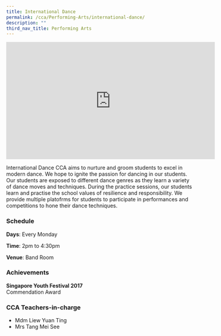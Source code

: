 ```yaml
---
title: International Dance
permalink: /cca/Performing-Arts/international-dance/
description: ""
third_nav_title: Performing Arts
---
```

<center><iframe width="560" height="315" src="https://www.youtube.com/embed/LajwJWOSckQ" title="International Dance" frameborder="0" allow="accelerometer; autoplay; clipboard-write; encrypted-media; gyroscope; picture-in-picture" allowfullscreen></iframe></center>

International Dance CCA aims to nurture and groom students to excel in modern dance. We hope to ignite the passion for dancing in our students. Our students are exposed to different dance genres as they learn a variety of dance moves and techniques. During the practice sessions, our students learn and practise the school values of resilience and responsibility. We provide multiple platofrms for students to participate in performances and competitions to hone their dance techniques.

  

### Schedule


**Days**: Every Monday

  

**Time**: 2pm to 4:30pm

  

**Venue**: Band Room

  

### Achievements


**Singapore Youth Festival 2017**   
Commendation Award

  

### CCA Teachers-in-charge


*   Mdm Liew Yuan Ting
*   Mrs Tang Mei See